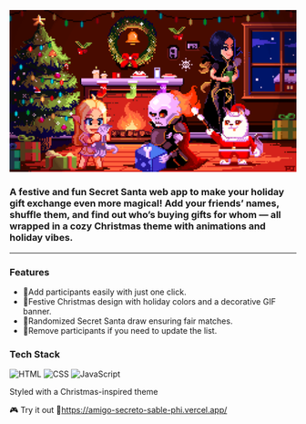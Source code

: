 <p align="center">
  <img src="christmasgifchibis.gif" alt="Secret Friend GIF" />
</p>

### A festive and fun Secret Santa web app to make your holiday gift exchange even more magical! Add your friends’ names, shuffle them, and find out who’s buying gifts for whom — all wrapped in a cozy Christmas theme with animations and holiday vibes.
---

### Features

- 🎁Add participants easily with just one click.
- 🎄Festive Christmas design with holiday colors and a decorative GIF banner.
- 🔀Randomized Secret Santa draw ensuring fair matches.
- 📱Remove participants if you need to update the list.

### Tech Stack
![HTML](https://img.shields.io/badge/HTML%20-%208A2BE2?logo=html5&logoColor=red&logoSize=auto&color=black)
![CSS](https://img.shields.io/badge/CSS%20-%208A2BE2?logo=css&logoColor=orange&logoSize=auto&color=black)
![JavaScript](https://img.shields.io/badge/-JavaScript-000?&logo=JavaScript)

Styled with a Christmas-inspired theme

🎮 Try it out
🔗https://amigo-secreto-sable-phi.vercel.app/
